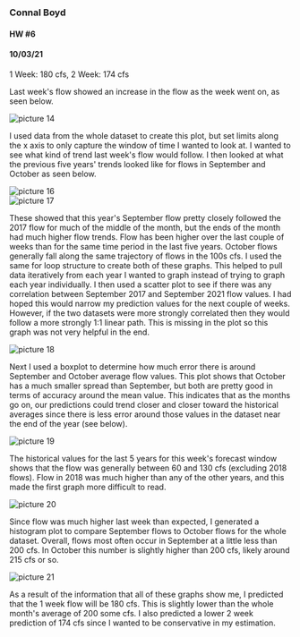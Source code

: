 ### Connal Boyd

#### HW #6
#### 10/03/21

1 Week: 180 cfs, 
2 Week: 174 cfs

Last week's flow showed an increase in the flow as the week went on, as seen below.

![picture 14](../../../images/d6d89bb2094c4ba95047fb619eaeac4e1b932f1720924f5794a5f58a77136a87.png)  


I used data from the whole dataset to create this plot, but set limits along the x axis to only capture the window of time I wanted to look at.
I wanted to see what kind of trend last week's flow would follow.
I then looked at what the previous five years' trends looked like for flows in September and October as seen below.

![picture 16](../../../images/b68b622514aa9bbb4e396bfdf07cb9c67eccf2afb2f5c66249ed220c99ac9809.png)  
![picture 17](../../../images/43e854b9458e838d662cff725448b3aca3329ff9c7cfbd73bb37a0e973628729.png)  


These showed that this year's September flow pretty closely followed the 2017 flow for much of the middle of the month, 
but the ends of the month had much higher flow trends.
Flow has been higher over the last couple of weeks than for the same time period in the last five years.
October flows generally fall along the same trajectory of flows in the 100s cfs.
I used the same for loop structure to create both of these graphs. This helped to pull data iteratively from each year I wanted to graph instead of trying to graph each year individually.
I then used a scatter plot to see if there was any correlation between September 2017 and September 2021 flow values. I had hoped this would narrow my prediction values for the next couple of weeks. However, if the two datasets were more strongly correlated then they would follow a more strongly 1:1 linear path. This is missing in the plot so this graph was not very helpful in the end.

![picture 18](../../../images/b36e27adb3eddf9be1c6d411f14e4c65339057477a3e6c57264cc2a5193ba2b0.png)  
  
Next I used a boxplot to determine how much error there is around September and October average flow values.
This plot shows that October has a much smaller spread than September, but both are pretty good in terms of accuracy around the mean value.
This indicates that as the months go on, our predictions could trend closer and closer toward the historical averages since there is less error around those values in the dataset near the end of the year (see below).

![picture 19](../../../images/308e7f8b1822423cd412a025510cd47a0ff083b3f6a5d9a6ca102e44e981a846.png)  
 
The historical values for the last 5 years for this week's forecast window shows that the flow was generally between 60 and 130 cfs (excluding 2018 flows). 
Flow in 2018 was much higher than any of the other years, and this made the first graph more difficult to read.

![picture 20](../../../images/cdf65cca81283ef1a5ea123aaddf9c3d10938c78cb3bd3081e2dd81677a29f56.png)  
 
Since flow was much higher last week than expected, I generated a histogram plot to compare September flows to October flows for the whole dataset.
Overall, flows most often occur in September at a little less than 200 cfs.
In October this number is slightly higher than 200 cfs, likely around 215 cfs or so.

![picture 21](../../../images/84f6a50b233dabf52ddd6ad460938b45f8267fef3fd38a0c56af83a64a401f6e.png)  
 
As a result of the information that all of these graphs show me, I predicted that the 1 week flow will be 180 cfs. This is slightly lower than the whole month's average of 200 some cfs. I also predicted a lower 2 week prediction of 174 cfs since I wanted to be conservative in my estimation.